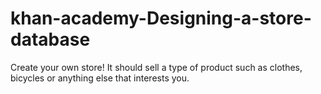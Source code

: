 # khan-academy-Designing-a-store-database
Create your own store! It should sell a type of product such as clothes, bicycles or anything else that interests you.
